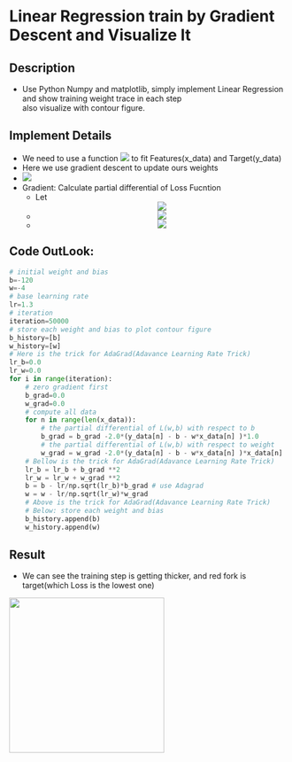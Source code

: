 # Linear Regression train by Gradient Descent and Visualize It
## Description
* Use Python Numpy and matplotlib, simply implement Linear Regression and show training weight trace in each step <br>also visualize with contour figure.
## Implement Details
* We need to use a function <img src="https://latex.codecogs.com/svg.image?\color{Gray}{&space;Y&space;=&space;WX&space;&plus;&space;B&space;}"> to fit Features(x_data) and Target(y_data)
* Here we use gradient descent to update ours weights
* <img src="https://latex.codecogs.com/svg.image?\text{Loss&space;Function:&space;$&space;L&space;=&space;\sum\limits_{i=1}^{n}(y_i-\hat{y}_i)^2&space;=&space;\sum\limits_{i=1}^{n}(y_i-(wx&plus;b))^2&space;$}">
* Gradient: Calculate partial differential of Loss Fucntion
    * Let <div style="text-align:center"><img src="https://latex.codecogs.com/svg.image?\color{Gray}{&space;L&space;=&space;\sum\limits_{i=1}^{n}(y_i-\hat{y}_i)^2&space;=&space;\sum\limits_{i=1}^{n}(y_i-(wx&plus;b))^2&space;}"></div>
    * <div style="text-align:center"><img src="https://latex.codecogs.com/svg.image?\color{Gray}{\frac{\partial&space;L}{\partial&space;w}&space;=&space;\sum\limits_{i=1}^{n}2x_i(b_i&plus;w_ix_i-y_i)}"></div>
    * <div style="text-align:center"><img src="https://latex.codecogs.com/svg.image?\color{Gray}{\frac{\partial&space;L}{\partial&space;b}&space;=&space;\sum\limits_{i=1}^{n}2(b_i&plus;w_ix_i-y_i)}"></div>


## Code OutLook:
```python
# initial weight and bias
b=-120
w=-4
# base learning rate
lr=1.3
# iteration
iteration=50000
# store each weight and bias to plot contour figure
b_history=[b]
w_history=[w]
# Here is the trick for AdaGrad(Adavance Learning Rate Trick)
lr_b=0.0
lr_w=0.0
for i in range(iteration):
    # zero gradient first
    b_grad=0.0  
    w_grad=0.0   
    # compute all data
    for n in range(len(x_data)):
        # the partial differential of L(w,b) with respect to b
        b_grad = b_grad -2.0*(y_data[n] - b - w*x_data[n] )*1.0
        # the partial differential of L(w,b) with respect to weight
        w_grad = w_grad -2.0*(y_data[n] - b - w*x_data[n] )*x_data[n] 
    # Bellow is the trick for AdaGrad(Adavance Learning Rate Trick)
    lr_b = lr_b + b_grad **2
    lr_w = lr_w + w_grad **2
    b = b - lr/np.sqrt(lr_b)*b_grad # use Adagrad
    w = w - lr/np.sqrt(lr_w)*w_grad
    # Above is the trick for AdaGrad(Adavance Learning Rate Trick)
    # Below: store each weight and bias
    b_history.append(b)
    w_history.append(w)
```

## Result
* We can see the training step is getting thicker, and red fork is target(which Loss is the lowest one)<br>
<img src="https://i.imgur.com/b0YnARZ.png" width=280 align="left"/>


